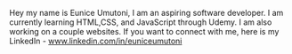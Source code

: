 Hey my name is Eunice Umutoni, I am an aspiring software developer. 
I am currently learning HTML,CSS, and JavaScript through Udemy.
I am also working on a couple  websites. 
If you want to connect with me, here is my LinkedIn - www.linkedin.com/in/euniceumutoni



<!---
euniceumutoni/euniceumutoni is a ✨ special ✨ repository because its `README.md` (this file) appears on your GitHub profile.
You can click the Preview link to take a look at your changes.
--->
